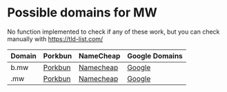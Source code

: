 # Possible domains for MW

No function implemented to check if any of these work, but you can check manually with https://tld-list.com/

| Domain | Porkbun | NameCheap | Google Domains |
|---|---|---|---|
| b.mw | [Porkbun](https://porkbun.com/checkout/search?prb=e814663da1&tlds=&idnLanguage=&search=search&q=b.mw) | [Namecheap](https://www.namecheap.com/domains/registration/results/?domain=b.mw) | [Google](https://domains.google.com/registrar/search?searchTerm=b.mw) |
| .mw | [Porkbun](https://porkbun.com/checkout/search?prb=e814663da1&tlds=&idnLanguage=&search=search&q=.mw) | [Namecheap](https://www.namecheap.com/domains/registration/results/?domain=.mw) | [Google](https://domains.google.com/registrar/search?searchTerm=.mw) |
